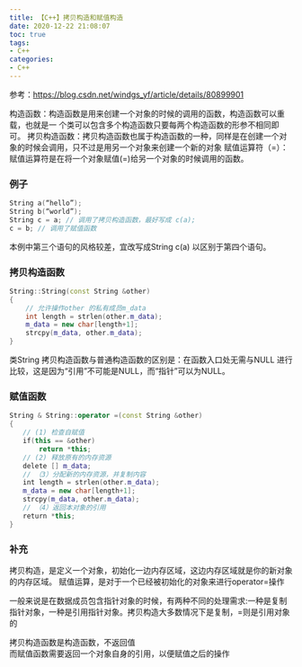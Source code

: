 ```yaml
---
title: 【C++】拷贝构造和赋值构造
date: 2020-12-22 21:08:07
toc: true
tags:
- C++
categories:
- C++
---
```


参考：https://blog.csdn.net/windgs_yf/article/details/80899901

构造函数：构造函数是用来创建一个对象的时候的调用的函数，构造函数可以重载，也就是一 个类可以包含多个构造函数只要每两个构造函数的形参不相同即可。
拷贝构造函数：拷贝构造函数也属于构造函数的一种，同样是在创建一个对象的时候会调用，只不过是用另一个对象来创建一个新的对象
赋值运算符（=）：赋值运算符是在将一个对象赋值(=)给另一个对象的时候调用的函数。

<!-- more -->

### 例子
```C++
String a(“hello”);
String b(“world”);
String c = a; // 调用了拷贝构造函数，最好写成 c(a);
c = b; // 调用了赋值函数
```
本例中第三个语句的风格较差，宜改写成String c(a) 以区别于第四个语句。

### 拷贝构造函数
```C++
String::String(const String &other)
{
    // 允许操作other 的私有成员m_data
    int length = strlen(other.m_data);
    m_data = new char[length+1];
    strcpy(m_data, other.m_data);
}
```
类String 拷贝构造函数与普通构造函数的区别是：在函数入口处无需与NULL 进行比较，这是因为“引用”不可能是NULL，而“指针”可以为NULL。

### 赋值函数
```C++
String & String::operator =(const String &other)
{
　　// (1) 检查自赋值
　　if(this == &other)
　　    return *this;
　　// (2) 释放原有的内存资源
　　delete [] m_data;
　　// （3）分配新的内存资源，并复制内容
　　int length = strlen(other.m_data);
　　m_data = new char[length+1];
　　strcpy(m_data, other.m_data);
　　// （4）返回本对象的引用
　　return *this;
}
```
### 补充

拷贝构造，是定义一个对象，初始化一边内存区域，这边内存区域就是你的新对象的内存区域。
赋值运算，是对于一个已经被初始化的对象来进行operator=操作

一般来说是在数据成员包含指针对象的时候，有两种不同的处理需求:一种是复制指针对象，一种是引用指针对象。拷贝构造大多数情况下是复制，=则是引用对象的     

拷贝构造函数是构造函数，不返回值   
而赋值函数需要返回一个对象自身的引用，以便赋值之后的操作   

